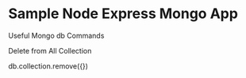# Sample Node Express Mongo App

Useful Mongo db Commands

Delete from All Collection

db.collection.remove({})
